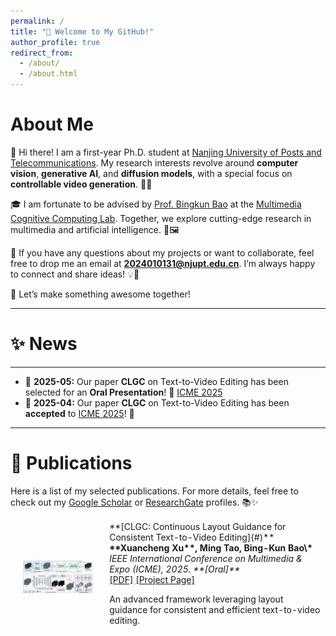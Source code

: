 ```yaml
---
permalink: /
title: "🎉 Welcome to My GitHub!"
author_profile: true
redirect_from: 
  - /about/
  - /about.html
---
```


# About Me
👋 Hi there! I am a first-year Ph.D. student at [Nanjing University of Posts and Telecommunications](https://www.njupt.edu.cn/). My research interests revolve around **computer vision**, **generative AI**, and **diffusion models**, with a special focus on **controllable video generation**. 🎥✨

🎓 I am fortunate to be advised by [Prof. Bingkun Bao](https://www.scholat.com/bkbao.cn) at the [Multimedia Cognitive Computing Lab](https://mcclab.njupt.edu.cn/main.htm). Together, we explore cutting-edge research in multimedia and artificial intelligence. 🤖🖼️

📩 If you have any questions about my projects or want to collaborate, feel free to drop me an email at **2024010131@njupt.edu.cn**. I’m always happy to connect and share ideas! 💡🤝

🔗 Let’s make something awesome together!

---
# ✨ News  
---  
* 🌟 **2025-05:** Our paper **CLGC** on Text-to-Video Editing has been selected for an **Oral Presentation**! 🎤 [ICME 2025](https://2025.ieeeicme.org/)  
* 🎉 **2025-04:** Our paper **CLGC** on Text-to-Video Editing has been **accepted** to [ICME 2025](https://2025.ieeeicme.org/)! 📄

---

# 📝 Publications  

Here is a list of my selected publications. For more details, feel free to check out my [Google Scholar](#) or [ResearchGate](#) profiles. 📚✨  

<table style="width:100%;border:0px;border-spacing:0px;border-collapse:separate;margin-right:auto;margin-left:auto;">
  <tbody>  

  <!-- CLGC -->
  <tr>
    <td style="padding:20px;width:30%;max-width:30%;" align="center">
      <img style="width:100%;max-width:100%;" src="../images/CLGC.png" alt="CLGC Pipeline">
    </td>
    <td width="75%" valign="center">
      <papertitle>**[CLGC: Continuous Layout Guidance for Consistent Text-to-Video Editing](#)**</papertitle>  
      <br>
      <b>**Xuancheng Xu**, Ming Tao, Bing-Kun Bao\*</b>  
      <br>
      <em>IEEE International Conference on Multimedia & Expo (ICME), 2025. **[Oral]**</em>  
      <br>
      <a href="https://arxiv.org/abs/2505.03730">[PDF]</a>  
      <a href="https://github.com/shiyi-zh0408/FlexiAct">[Project Page]</a>  
      <br>
      <p>An advanced framework leveraging layout guidance for consistent and efficient text-to-video editing.</p>  
    </td>
  </tr>  

  </tbody>
</table>

